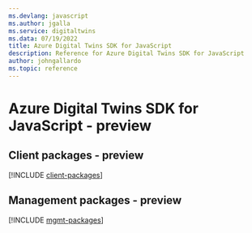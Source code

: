 ```yaml
---
ms.devlang: javascript
ms.author: jgalla
ms.service: digitaltwins
ms.data: 07/19/2022
title: Azure Digital Twins SDK for JavaScript
description: Reference for Azure Digital Twins SDK for JavaScript
author: johngallardo
ms.topic: reference
---
```

# Azure Digital Twins SDK for JavaScript - preview

## Client packages - preview
[!INCLUDE [client-packages](digital-twins-client-index.md)]
## Management packages - preview
[!INCLUDE [mgmt-packages](digital-twins-mgmt-index.md)]

